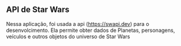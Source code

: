 

## API de Star Wars

Nessa aplicação, foi usada a api (https://swapi.dev) para o desenvolcimento. Ela permite obter dados de Planetas, personagens, veículos e outros objetos do universo de Star Wars
